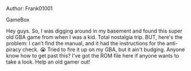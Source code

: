 Author: Frank01001

GameBox

Hey guys. So, I was digging around in my basement and found this super old GBA game from when I was a kid. Total nostalgia trip. BUT, here's the problem: I can’t find the manual, and it had the instructions for the anti-piracy check. 😭 Tried to fire it up on my GBA, but it ain't budging. Anyone know how to get past this? I’ve got the ROM file here if anyone wants to take a look. Help an old gamer out!
